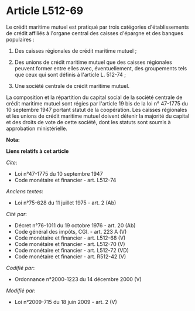 # Article L512-69

Le crédit maritime mutuel est pratiqué par trois catégories d'établissements de crédit affiliés à l'organe central des
caisses d'épargne et des banques populaires : 

1. Des caisses régionales de crédit maritime mutuel ; 

2. Des unions de crédit maritime mutuel que des caisses régionales peuvent former entre elles avec, éventuellement, des
groupements tels que ceux qui sont définis à l'article L. 512-74 ; 

3. Une société centrale de crédit maritime mutuel. 

La composition et la répartition du capital social de la société centrale de crédit maritime mutuel sont régies par l'article
19 bis de la loi n° 47-1775 du 10 septembre 1947 portant statut de la coopération. Les caisses régionales et les unions de
crédit maritime mutuel doivent détenir la majorité du capital et des droits de vote de cette société, dont les statuts sont
soumis à approbation ministérielle.

**Nota:**



**Liens relatifs à cet article**

_Cite_:

  - Loi n°47-1775 du 10 septembre 1947
  - Code monétaire et financier - art. L512-74

_Anciens textes_:

  - Loi n°75-628 du 11 juillet 1975 - art. 2 (Ab)

_Cité par_:

  - Décret n°76-1011 du 19 octobre 1976 - art. 20 (Ab)
  - Code général des impôts, CGI. - art. 223 A (V)
  - Code monétaire et financier - art. L512-68 (V)
  - Code monétaire et financier - art. L512-70 (V)
  - Code monétaire et financier - art. L512-72 (VD)
  - Code monétaire et financier - art. R512-42 (V)

_Codifié par_:

  - Ordonnance n°2000-1223 du 14 décembre 2000 (V)

_Modifié par_:

  - Loi n°2009-715 du 18 juin 2009 - art. 2 (V)
